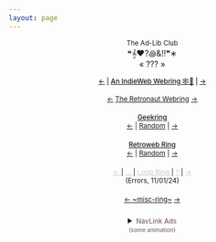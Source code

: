 ```yaml
---
layout: page
---
```


<script>document.title="𝗯𝘂𝗹𝗹𝘁𝗼𝘄𝗻.𝟮𝟬𝟮𝟮 | rings"</script>
<script>
	function showButtons() {
		var wall = document.getElementById("button-wall");
		var x = document.getElementById("buttons");
		wall.style.display = "block";
		x.style.display = "none";
	} 
	function hideButtons() {
		var wall = document.getElementById("button-wall");
		var x = document.getElementById("buttons");
		wall.style.display = "none";
		x.style.display = "block";
	} 
</script>
	
			
				
<div id="rings" style="margin-top:8px;text-align:center;vertical-align:bottom;padding-bottom:32px;">
	<div style="text-align:center;">
	<a style="text-decoration:none;" href="https://theadlibclub.neocities.org/" target="_blank"><small>The Ad-Lib Club</small><br>&#10077;&#119070;&#9829;&#63;&#43612;&#38;&#8252;&#10078;&#8727;</a><br><a style="text-decoration:none;" href="https://webri.ng/webring/theadlibclub/previous?via=https://bulltown.joejenett.com" target="_blank">&laquo;</a>&nbsp;<a style="text-decoration:none;" href="https://webri.ng/webring/theadlibclub/random?via=https://bulltown.joejenett.com" target="_blank">???</a>&nbsp;<a style="text-decoration:none;" href="https://webri.ng/webring/theadlibclub/next?via=https://bulltown.joejenett.com" target="_blank">&raquo;</a>
	</div>										
	<div style="margin-top:1px;font-size:.85em;font-weight:500;width:100%;padding-top:12px;text-align:center;">
		<a href="https://xn--sr8hvo.ws/previous">←</a> |   
		<a href="https://xn--sr8hvo.ws">An IndieWeb Webring 🕸💍</a> | 
		<a href="https://xn--sr8hvo.ws/next">→</a>
	</div>
	<p style="font-size:.85em;">
		<a href="https://webring.dinhe.net/prev/https://bulltown.2022.jenett.org/">←</a>
		<a href="https://webring.dinhe.net/">The Retronaut Webring</a>
		<a href="https://webring.dinhe.net/next/https://bulltown.2022.jenett.org/">→</a>
	</p>
	<p style="font-size:.85em;margin-top:1.5em;">
		<span style="font-weight:500;"><a href="https://geekring.net">Geekring</a></span><br>
		<a href="https://geekring.net/site/178/previous">&larr;</a> | 
		<a href="https://geekring.net/site/178/random">Random</a> | 
		<a href="https://geekring.net/site/178/next">&rarr;</a>
	</p>
	<div style="text-align:center">
		<p style="font-size:.85em;margin-top:1.5em;"><a href="https://indieseek.xyz/webring/" style="font-weight:500;">Retroweb Ring</a><br>
			<a href="https://webri.ng/webring/retroweb/previous?index=2">&larr;</a> | <a href="https://webri.ng/webring/retroweb/random">Random</a> | <a href="https://webri.ng/webring/retroweb/next?index=2">&rarr;</a>
		</p>
	</div>
	<div class="LoopRingWrapper" style="text-align:center;">
					<p style="font-size:.85em;margin-top:1.5em;">
						<a style="color:#ccc;" href="https://loop.graycot.dev/webring.html?action=prev" title="previous">← </a> |
						<a style="color:#ccc;" href="https://loop.graycot.dev/webring.html?action=list" title="list"> ... </a> |
						<a style="color:#ccc;" href="https://loop.graycot.dev/webring.html?action=home" title="Loop Ring Home"> Loop Ring </a> |
						<a style="color:#ccc;" href="https://loop.graycot.dev/webring.html?action=rand" title="random"> ? </a> |
						<a style="color:#ccc;" href="https://loop.graycot.dev/webring.html?action=next" title="next"> →</a>
						<br>(Errors, 11/01/24)
					</p>
				</div>
	<!--
		<div style="text-align:center;padding:12px;">
			<iframe width="180" height="180" style="border:none" src="https://dimden.neocities.org/navlink/" name="neolink"></iframe>
		</div>
					
		<script>
			const isReduced = window.matchMedia(`(prefers-reduced-motion: reduce)`) === true || window.matchMedia(`(prefers-reduced-motion: reduce)`).matches === true;
					
			if (!!isReduced) {
					   
		} else {
		document.write('<iframe width=\"180\" height=\"180\" style=\"border:none\" src=\"https://dimden.neocities.org/navlink/\" name=\"neolink\"></iframe>')
	}
</script>
-->
			   <div id="miscri2" style="font-size:.85em;margin:1.5em auto 0 auto;">
				    <a href='https://miscri.netlify.app/webring?action=prev'> ← </a>
				    <a href='https://miscri.netlify.app/webring?action=home'>~misc-ring~</a>
				    <!--<a href='https://miscri.netlify.app/webring?action=rand'> ?</a>-->
				    <a href='https://miscri.netlify.app/webring?action=next'> → </a> 
				</div>


<div style="text-align:center;margin-top:1.5em;/*position:relative;left:-8px;*/">
<details>
	<summary>
		<span style="font-size:.85em;margin-top:1.5em;color:#7f676c;">
			<span style="font-weight:500;">NavLink Ads<br><small style="">(some animation)</small>
			</span>
		</span>
	</summary>
	<iframe width="180" height="180" style="border:none;margin-top:12px;/*position:relative;left:8px;*/" src="https://dimden.neocities.org/navlink/" name="neolink"></iframe>
</details>
					
</div>

<script src="/js/freezeframe.min.js"></script>
		
		